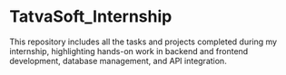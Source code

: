 # TatvaSoft_Internship
This repository includes all the tasks and projects completed during my internship, highlighting hands-on work in backend and frontend development, database management, and API integration.
